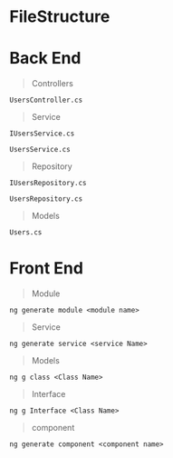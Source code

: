 # FileStructure

# Back End

> Controllers
```
UsersController.cs
```

> Service
```
IUsersService.cs
```

```
UsersService.cs
```

> Repository
```
IUsersRepository.cs
```
```
UsersRepository.cs
```

> Models
```
Users.cs
```

# Front End

> Module
```
ng generate module <module name>
```

> Service
```
ng generate service <service Name>
```

> Models
```
ng g class <Class Name>
```

> Interface
```
ng g Interface <Class Name>
```

> component
```
ng generate component <component name>
```
